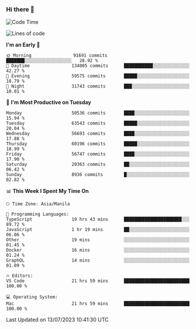 ### Hi there 👋

<!--START_SECTION:waka-->
![Code Time](http://img.shields.io/badge/Code%20Time-4%2C162%20hrs%204%20mins-blue)

![Lines of code](https://img.shields.io/badge/From%20Hello%20World%20I%27ve%20Written-115.4%20million%20lines%20of%20code-blue)

**I'm an Early 🐤** 

```text
🌞 Morning                91691 commits       ███████░░░░░░░░░░░░░░░░░░   28.92 % 
🌆 Daytime                134005 commits      ███████████░░░░░░░░░░░░░░   42.27 % 
🌃 Evening                59575 commits       █████░░░░░░░░░░░░░░░░░░░░   18.79 % 
🌙 Night                  31743 commits       ███░░░░░░░░░░░░░░░░░░░░░░   10.01 % 
```
📅 **I'm Most Productive on Tuesday** 

```text
Monday                   50536 commits       ████░░░░░░░░░░░░░░░░░░░░░   15.94 % 
Tuesday                  63543 commits       █████░░░░░░░░░░░░░░░░░░░░   20.04 % 
Wednesday                56693 commits       ████░░░░░░░░░░░░░░░░░░░░░   17.88 % 
Thursday                 60196 commits       █████░░░░░░░░░░░░░░░░░░░░   18.99 % 
Friday                   56747 commits       ████░░░░░░░░░░░░░░░░░░░░░   17.90 % 
Saturday                 20363 commits       ██░░░░░░░░░░░░░░░░░░░░░░░   06.42 % 
Sunday                   8936 commits        █░░░░░░░░░░░░░░░░░░░░░░░░   02.82 % 
```


📊 **This Week I Spent My Time On** 

```text
🕑︎ Time Zone: Asia/Manila

💬 Programming Languages: 
TypeScript               19 hrs 43 mins      ██████████████████████░░░   89.72 % 
JavaScript               1 hr 19 mins        ██░░░░░░░░░░░░░░░░░░░░░░░   06.06 % 
Other                    19 mins             ░░░░░░░░░░░░░░░░░░░░░░░░░   01.45 % 
Docker                   16 mins             ░░░░░░░░░░░░░░░░░░░░░░░░░   01.24 % 
GraphQL                  14 mins             ░░░░░░░░░░░░░░░░░░░░░░░░░   01.09 % 

🔥 Editors: 
VS Code                  21 hrs 59 mins      █████████████████████████   100.00 % 

💻 Operating System: 
Mac                      21 hrs 59 mins      █████████████████████████   100.00 % 
```


 Last Updated on 13/07/2023 10:41:30 UTC
<!--END_SECTION:waka-->


<!--
**rad182/rad182** is a ✨ _special_ ✨ repository because its `README.md` (this file) appears on your GitHub profile.

Here are some ideas to get you started:

- 🔭 I’m currently working on ...
- 🌱 I’m currently learning ...
- 👯 I’m looking to collaborate on ...
- 🤔 I’m looking for help with ...
- 💬 Ask me about ...
- 📫 How to reach me: ...
- 😄 Pronouns: ...
- ⚡ Fun fact: ...
-->
